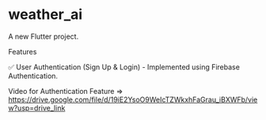 # weather_ai

A new Flutter project.

Features

✅ User Authentication (Sign Up & Login) - Implemented using Firebase Authentication.


Video for Authentication Feature => https://drive.google.com/file/d/19iE2YsoO9WeIcTZWkxhFaGrau_iBXWFb/view?usp=drive_link
